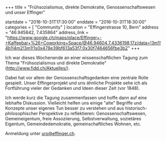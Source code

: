 +++
title = "Frühsozialismus, direkte Demokratie, Genossenschaftswesen und unser Effinger"

startdate = "2016-10-31T17:30:00"
enddate = "2016-10-31T18:30:00"
categories = [ "Community" ]
location = "Effingerstrasse 10, Bern"
address = "46.945842, 7.435864"
address_link = "https://www.google.ch/maps/place/Effinger+-+Kaffeebar+%26+Coworking+Space/@46.94604,7.4336198,17z/data=!3m1!4b1!4m2!3m1!1s0x478e39bf613a53f7:0x30f7464656fbe3b2"
+++

Ich war dieses Wochenende an einer wissenschaftlichen Tagung zum Thema "Frühsozialismus und direkte Demokratie" (http://www.fidd.ch/Aktuelles/).

Dabei hat vor allem der Genossenschaftsgedanken eine zentrale Rolle gespielt. Unser Effingerprojekt und uns ähnliche Projekte sehe ich als Fortführung vieler der Gedanken und Ideen dieser Zeit (vor 1848).

Ich werde kurz die Tagung zusammenfassen und hoffe dann auf eine lebhafte Diskussion. Vielleicht helfen uns einige "alte" Begriffe und Konzepte unser eigenes Tun besser zu verstehen und aus historisch-philosophischer Perspektive zu reflektieren: Genossenschaftswesen, Gemeineigentum, freie Assoziierung, Selbstverwaltung, sozietäres Eigentum, Gemeindedemokratie, gemeinschaftliches Wohnen, etc.

Anmeldung unter [urs@effinger.ch](mailto:urs@effinger.ch).
